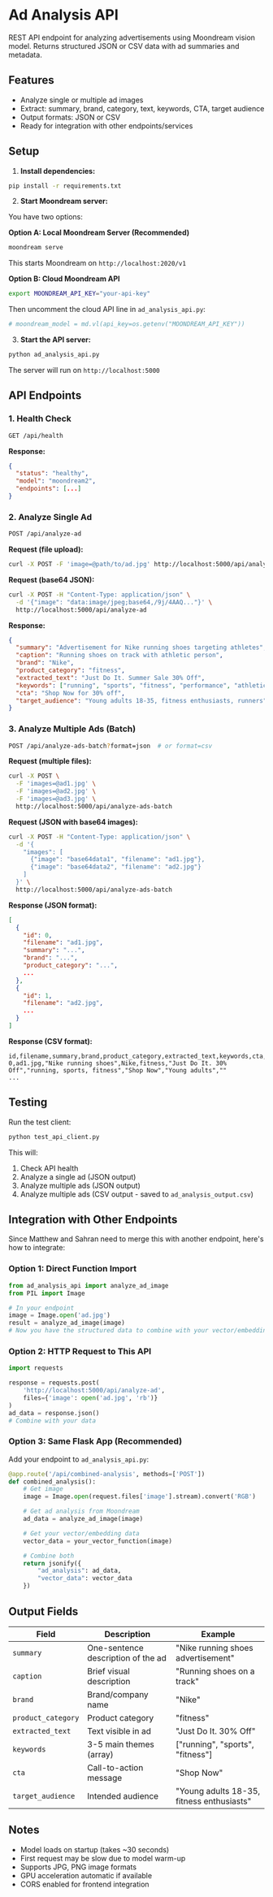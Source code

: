 # Ad Analysis API

REST API endpoint for analyzing advertisements using Moondream vision model. Returns structured JSON or CSV data with ad summaries and metadata.

## Features

- Analyze single or multiple ad images
- Extract: summary, brand, category, text, keywords, CTA, target audience
- Output formats: JSON or CSV
- Ready for integration with other endpoints/services

## Setup

1. **Install dependencies:**
```bash
pip install -r requirements.txt
```

2. **Start Moondream server:**

You have two options:

**Option A: Local Moondream Server (Recommended)**
```bash
moondream serve
```
This starts Moondream on `http://localhost:2020/v1`

**Option B: Cloud Moondream API**
```bash
export MOONDREAM_API_KEY="your-api-key"
```
Then uncomment the cloud API line in `ad_analysis_api.py`:
```python
# moondream_model = md.vl(api_key=os.getenv("MOONDREAM_API_KEY"))
```

3. **Start the API server:**
```bash
python ad_analysis_api.py
```

The server will run on `http://localhost:5000`

## API Endpoints

### 1. Health Check
```bash
GET /api/health
```

**Response:**
```json
{
  "status": "healthy",
  "model": "moondream2",
  "endpoints": [...]
}
```

### 2. Analyze Single Ad
```bash
POST /api/analyze-ad
```

**Request (file upload):**
```bash
curl -X POST -F 'image=@path/to/ad.jpg' http://localhost:5000/api/analyze-ad
```

**Request (base64 JSON):**
```bash
curl -X POST -H "Content-Type: application/json" \
  -d '{"image": "data:image/jpeg;base64,/9j/4AAQ..."}' \
  http://localhost:5000/api/analyze-ad
```

**Response:**
```json
{
  "summary": "Advertisement for Nike running shoes targeting athletes",
  "caption": "Running shoes on track with athletic person",
  "brand": "Nike",
  "product_category": "fitness",
  "extracted_text": "Just Do It. Summer Sale 30% Off",
  "keywords": ["running", "sports", "fitness", "performance", "athletic"],
  "cta": "Shop Now for 30% off",
  "target_audience": "Young adults 18-35, fitness enthusiasts, runners"
}
```

### 3. Analyze Multiple Ads (Batch)
```bash
POST /api/analyze-ads-batch?format=json  # or format=csv
```

**Request (multiple files):**
```bash
curl -X POST \
  -F 'images=@ad1.jpg' \
  -F 'images=@ad2.jpg' \
  -F 'images=@ad3.jpg' \
  http://localhost:5000/api/analyze-ads-batch
```

**Request (JSON with base64 images):**
```bash
curl -X POST -H "Content-Type: application/json" \
  -d '{
    "images": [
      {"image": "base64data1", "filename": "ad1.jpg"},
      {"image": "base64data2", "filename": "ad2.jpg"}
    ]
  }' \
  http://localhost:5000/api/analyze-ads-batch
```

**Response (JSON format):**
```json
[
  {
    "id": 0,
    "filename": "ad1.jpg",
    "summary": "...",
    "brand": "...",
    "product_category": "...",
    ...
  },
  {
    "id": 1,
    "filename": "ad2.jpg",
    ...
  }
]
```

**Response (CSV format):**
```
id,filename,summary,brand,product_category,extracted_text,keywords,cta,target_audience,caption
0,ad1.jpg,"Nike running shoes",Nike,fitness,"Just Do It. 30% Off","running, sports, fitness","Shop Now","Young adults",""
...
```

## Testing

Run the test client:
```bash
python test_api_client.py
```

This will:
1. Check API health
2. Analyze a single ad (JSON output)
3. Analyze multiple ads (JSON output)
4. Analyze multiple ads (CSV output - saved to `ad_analysis_output.csv`)

## Integration with Other Endpoints

Since Matthew and Sahran need to merge this with another endpoint, here's how to integrate:

### Option 1: Direct Function Import
```python
from ad_analysis_api import analyze_ad_image
from PIL import Image

# In your endpoint
image = Image.open('ad.jpg')
result = analyze_ad_image(image)
# Now you have the structured data to combine with your vector/embedding
```

### Option 2: HTTP Request to This API
```python
import requests

response = requests.post(
    'http://localhost:5000/api/analyze-ad',
    files={'image': open('ad.jpg', 'rb')}
)
ad_data = response.json()
# Combine with your data
```

### Option 3: Same Flask App (Recommended)
Add your endpoint to `ad_analysis_api.py`:

```python
@app.route('/api/combined-analysis', methods=['POST'])
def combined_analysis():
    # Get image
    image = Image.open(request.files['image'].stream).convert('RGB')

    # Get ad analysis from Moondream
    ad_data = analyze_ad_image(image)

    # Get your vector/embedding data
    vector_data = your_vector_function(image)

    # Combine both
    return jsonify({
        "ad_analysis": ad_data,
        "vector_data": vector_data
    })
```

## Output Fields

| Field | Description | Example |
|-------|-------------|---------|
| `summary` | One-sentence description of the ad | "Nike running shoes advertisement" |
| `caption` | Brief visual description | "Running shoes on a track" |
| `brand` | Brand/company name | "Nike" |
| `product_category` | Product category | "fitness" |
| `extracted_text` | Text visible in ad | "Just Do It. 30% Off" |
| `keywords` | 3-5 main themes (array) | ["running", "sports", "fitness"] |
| `cta` | Call-to-action message | "Shop Now" |
| `target_audience` | Intended audience | "Young adults 18-35, fitness enthusiasts" |

## Notes

- Model loads on startup (takes ~30 seconds)
- First request may be slow due to model warm-up
- Supports JPG, PNG image formats
- GPU acceleration automatic if available
- CORS enabled for frontend integration
